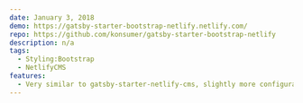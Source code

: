 ```yaml
---
date: January 3, 2018
demo: https://gatsby-starter-bootstrap-netlify.netlify.com/
repo: https://github.com/konsumer/gatsby-starter-bootstrap-netlify
description: n/a
tags:
  - Styling:Bootstrap
  - NetlifyCMS
features:
  - Very similar to gatsby-starter-netlify-cms, slightly more configurable (eg set site-title in gatsby-config) with Bootstrap/Bootswatch instead of bulma
---
```

